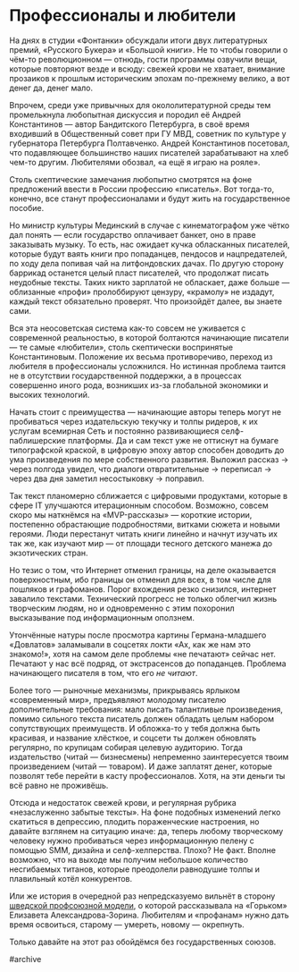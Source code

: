 
# Профессионалы и любители

На днях в студии «Фонтанки» обсуждали итоги двух литературных премий, «Русского Букера» и «Большой книги». Не то чтобы говорили о чём-то революционном — отнюдь, гости программы озвучили вещи, которые повторяют везде и всюду: свежей крови не хватает, внимание прозаиков к прошлым историческим эпохам по-прежнему велико, а вот денег да, денег мало.

Впрочем, среди уже привычных для окололитературной среды тем промелькнула любопытная дискуссия и породил её Андрей Константинов — автор Бандитского Петербурга, в своё время входивший в Общественный совет при ГУ МВД, советник по культуре у губернатора Петербурга Полтавченко. Андрей Константинов посетовал, что подавляющее большинство наших писателей зарабатывают на хлеб чем-то другим. Любителями обозвал, «а ещё я играю на рояле».

Столь скептические замечания любопытно смотрятся на фоне предложений ввести в России профессию «писатель». Вот тогда-то, конечно, все станут профессионалами и будут жить на государственное пособие.

Но министр культуры Мединский в случае с кинематографом уже чётко дал понять — если государство оплачивает банкет, оно в праве заказывать музыку. То есть, нас ожидает кучка обласканных писателей, которые будут ваять книги про попаданцев, пендосов и нацпредателей, по ходу дела попивая чай на литфондовских дачах. По другую сторону баррикад останется целый пласт писателей, что продолжат писать неудобные тексты. Таких никто зарплатой не обласкает, даже больше — облизанные «профи» пролоббируют цензуру, «крамолу» не издадут, каждый текст обязательно проверят. Что произойдёт далее, вы знаете сами.

Вся эта неосоветская система как-то совсем не уживается с современной реальностью, в которой болтаются начинающие писатели — те самые «любители», столь скептически воспринятые Константиновым. Положение их весьма противоречиво, переход из любителя в профессионалы усложнился. Но истинная проблема таится не в отсутствии государственной поддержки, а в процессах совершенно иного рода, возникших из-за глобальной экономики и высоких технологий. 

Начать стоит с преимущества — начинающие авторы теперь могут не пробиваться через издательскую текучку и толпы ридеров, к их услугам всемирная Сеть и постоянно развивающиеся селф-паблишерские платформы. Да и сам текст уже не оттиснут на бумаге типографской краской, в цифровую эпоху автор способен доводить до ума произведения по мере собственного развития. Выложил рассказ → через полгода увидел, что диалоги отвратительные → переписал → через два дня заметил несостыковку → поправил.

Так текст планомерно сближается с цифровыми продуктами, которые в сфере IT улучшаются итерационным способом. Возможно, совсем скоро мы наткнёмся на «MVP-рассказы» — короткие истории, постепенно обрастающие подробностями, витками сюжета и новыми героями. Люди перестанут читать книги линейно и начнут изучать их так же, как изучают мир — от площади тесного детского манежа до экзотических стран.

Но тезис о том, что Интернет отменил границы, на деле оказывается поверхностным, ибо границы он отменил для всех, в том числе для пошляков и графоманов. Порог вхождения резко снизился, интернет завалило текстами. Технический прогресс не только облегчил жизнь творческим людям, но и одновременно с этим похоронил высказывание под информационным оползнем.

Утончённые натуры после просмотра картины Германа-младшего «Довлатов» заламывали в соцсетях локти «Ах, как же нам это знакомо!», хотя на самом деле проблемы «не печатают» сейчас нет. Печатают у нас всё подряд, от экстрасенсов до попаданцев. Проблема начинающего писателя в том, что его _не читают_.

Более того — рыночные механизмы, прикрываясь ярлыком «современный мир», предъявляют молодому писателю дополнительные требования: мало писать талантливые произведения, помимо сильного текста писатель должен обладать целым набором сопутствующих преимуществ. И обложка-то у тебя должна быть красивая, и название хлёсткое, и соцсети ты должен обновлять регулярно, по крупицам собирая целевую аудиторию. Тогда издательство (читай — бизнесмены) непременно заинтересуется твоим произведением (читай — товаром). И даже заплатят денег, которые позволят тебе перейти в касту профессионалов. Хотя, на эти деньги ты всё равно не проживёшь.

Отсюда и недостаток свежей крови, и регулярная рубрика «незаслуженно забытые тексты». На фоне подобных изменений легко скатиться в депрессию, плодить пораженческие настроения, но давайте взглянем на ситуацию иначе: да, теперь любому творческому человеку нужно пробиваться через информационную пелену с помощью SMM, дизайна и селф-хелперства. Плохо? Не факт. Вполне возможно, что на выходе мы получим небольшое количество несгибаемых титанов, которые преодолели равнодушие толпы и плавильный котёл конкурентов.

Или же история в очередной раз непредсказуемо вильнёт в сторону [шведской профсоюзной модели][1], о которой рассказывала на «Горьком» Елизавета Александрова-Зорина. Любителям и «профанам» нужно дать время освоиться, старому — умереть, новому — окрепнуть.

Только давайте на этот раз обойдёмся без государственных союзов.

[1]:	https://gorky.media/context/shvedskij-literaturnyj-sotsializm/

#archive